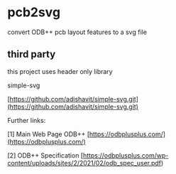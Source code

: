 # pcb2svg

convert  ODB++ pcb layout features  to a svg file


## third party 


this project uses header only library 

simple-svg 


[https://github.com/adishavit/simple-svg.git](https://github.com/adishavit/simple-svg.git)


Further links:

[1] Main Web Page  ODB++  [https://odbplusplus.com/](https://odbplusplus.com/)

[2] ODB++ Specification   [https://odbplusplus.com/wp-content/uploads/sites/2/2021/02/odb_spec_user.pdf)
